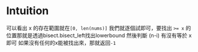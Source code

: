 # Intuition

可以看出 x 的存在範圍就在`[0, len(nums)]`
我們就逐個試即可，要找出 `>= x` 的位置那就是透過bisect.bisect_left找出lowerbound
然後判斷 (n-i) 有沒有等於 x 即可
如果沒有任何的x能被找出來，那就返回`-1`